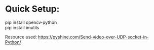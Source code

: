 # Quick Setup:
pip install opencv-python\
pip install imutils

Resource used:
https://pyshine.com/Send-video-over-UDP-socket-in-Python/

